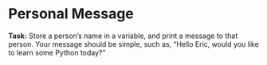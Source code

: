 # Personal Message

**Task:** Store a person’s name in a variable, and print a message to that person. Your message should be simple, such as, “Hello Eric,
would you like to learn some Python today?”
